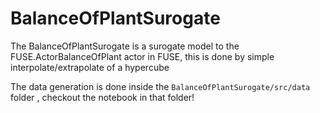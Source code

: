 # BalanceOfPlantSurogate

The BalanceOfPlantSurogate is a surogate model to the FUSE.ActorBalanceOfPlant actor in FUSE, this is done by simple interpolate/extrapolate of a hypercube

The data generation is done inside the ```BalanceOfPlantSurogate/src/data``` folder , checkout the notebook in that folder!

